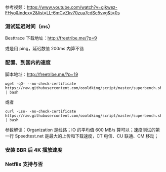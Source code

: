 

参考视频：https://www.youtube.com/watch?v=gjkwez-FHyo&index=2&list=LL-6mCvZkv70zua7cdSc5vvg&t=0s



### 测试延迟时间（ms）

Besttrace 下载地址：http://freetribe.me/?p=9

或是用 ping，延迟数值 200ms 内算不错

### 配置、到国内的速度

脚本地址：http://freetribe.me/?p=19

```
wget -qO- --no-check-certificate https://raw.githubusercontent.com/oooldking/script/master/superbench.sh | bash
```

或者

```
curl -Lso- -no-check-certificate https://raw.githubusercontent.com/oooldking/script/master/superbench.sh | bash
```

参数解读：Organization 是线路；IO 的平均值 600 MB/s 算可以；速度测试的第一行 Speedtest.net 是最大的上传和下载速度，CT 电信、CU 联通、CM 移动；

### 安装 BBR 后 4K 播放速度



### Netflix 支持与否



